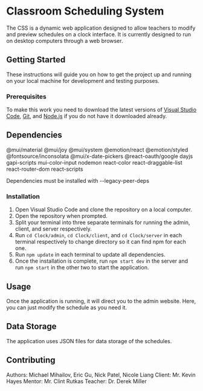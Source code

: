 # Classroom Scheduling System

The CSS is a dynamic web application designed to allow teachers to modify and preview schedules on a clock interface. It is currently designed to run on desktop computers through a web browser.

## Getting Started

These instructions will guide you on how to get the project up and running on your local machine for development and testing purposes.

### Prerequisites

To make this work you need to download the latest versions of [Visual Studio Code](https://code.visualstudio.com/download), [Git](https://git-scm.com/downloads), and [Node.js](https://nodejs.org/en) if you do not have it downloaded already.

## Dependencies
@mui/material
@mui/joy
@mui/system
@emotion/react
@emotion/styled
@fontsource/inconsolata
@mui/x-date-pickers
@react-oauth/google
dayjs
gapi-scripts
mui-color-input
nodemon
react-color
react-draggable-list
react-router-dom
react-scripts

Dependencies must be installed with --legacy-peer-deps

### Installation

1. Open Visual Studio Code and clone the repository on a local computer.
2. Open the repository when prompted.
3. Split your terminal into three separate terminals for running the admin, client, and server respectively.
4. Run `cd Clock/admin`, `cd Clock/client`, and `cd Clock/server` in each terminal respectively to change directory so it can find npm for each one.
5. Run `npm update` in each terminal to update all dependencies.
6. Once the installation is complete, run `npm start dev` in the server and run `npm start` in the other two to start the application.

## Usage

Once the application is running, it will direct you to the admin website. Here, you can just modify the schedule as you need it.

## Data Storage

The application uses JSON files for data storage of the schedules.

## Contributing

Authors: Michael Mihailov, Eric Gu, Nick Patel, Nicole Liang
Client: Mr. Kevin Hayes
Mentor: Mr. Clint Rutkas
Teacher: Dr. Derek Miller
